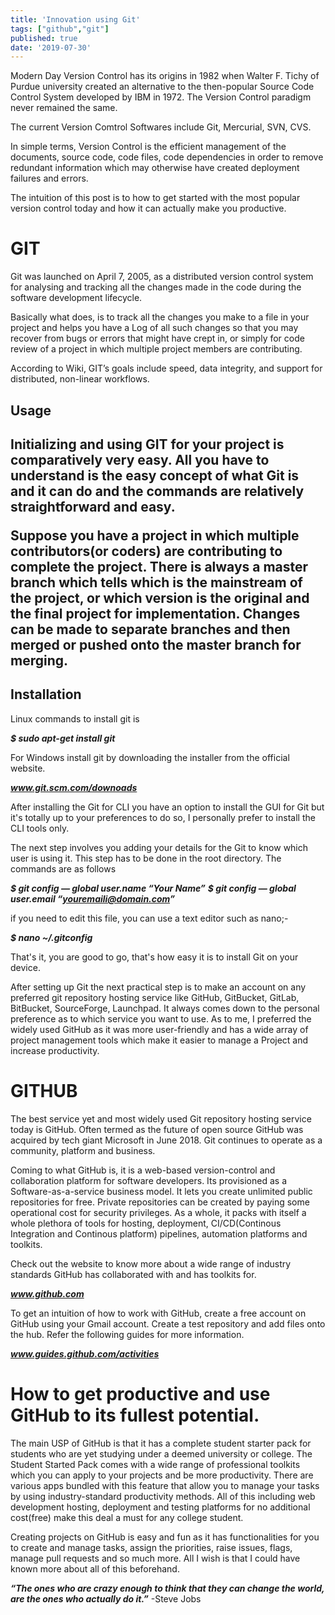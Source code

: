 ```yaml
---
title: 'Innovation using Git'
tags: ["github","git"]
published: true
date: '2019-07-30'
---
```

Modern Day Version Control has its origins in 1982 when Walter F. Tichy of Purdue university created an alternative to the then-popular Source Code Control System developed by IBM in 1972. The Version Control paradigm never remained the same.

The current Version Comtrol Softwares include Git, Mercurial, SVN, CVS.

In simple terms, Version Control is the efficient management of the documents, source code, code files, code dependencies in order to remove redundant information which may otherwise have created deployment failures and errors.

The intuition of this post is to how to get started with the most popular version control today and how it can actually make you productive.

<h1>GIT</h1>

Git was launched on April 7, 2005, as a distributed version control system for analysing and tracking all the changes made in the code during the software development lifecycle.

Basically what does, is to track all the changes you make to a file in your project and helps you have a Log of all such changes so that you may recover from bugs or errors that might have crept in, or simply for code review of a project in which multiple project members are contributing.

According to Wiki, GIT’s goals include speed, data integrity, and support for distributed, non-linear workflows.

<h2>Usage<h2>

Initializing and using GIT for your project is comparatively very easy. All you have to understand is the easy concept of what Git is and it can do and the commands are relatively straightforward and easy.


Suppose you have a project in which multiple contributors(or coders) are contributing to complete the project. There is always a master branch which tells which is the mainstream of the project, or which version is the original and the final project for implementation. Changes can be made to separate branches and then merged or pushed onto the master branch for merging.

<h2>Installation</h2>

Linux commands to install git is

<b><i>$ sudo apt-get install git</i></b>

For Windows install git by downloading the installer from the official website.

<b><i>www.git.scm.com/downoads</i></b>

After installing the Git for CLI you have an option to install the GUI for Git but it's totally up to your preferences to do so, I personally prefer to install the CLI tools only.

The next step involves you adding your details for the Git to know which user is using it. This step has to be done in the root directory. The commands are as follows

<b><i>$ git config — global user.name “Your Name”</i></b>
<b><i>$ git config — global user.email “youremaili@domain.com”</i></b>

if you need to edit this file, you can use a text editor such as nano;-

<b><i>$ nano ~/.gitconfig</i></b>

That's it, you are good to go, that's how easy it is to install Git on your device.

After setting up Git the next practical step is to make an account on any preferred git repository hosting service like GitHub, GitBucket, GitLab, BitBucket, SourceForge, Launchpad. It always comes down to the personal preference as to which service you want to use. As to me, I preferred the widely used GitHub as it was more user-friendly and has a wide array of project management tools which make it easier to manage a Project and increase productivity.

<h1>GITHUB</h1>

The best service yet and most widely used Git repository hosting service today is GitHub. Often termed as the future of open source GitHub was acquired by tech giant Microsoft in June 2018. Git continues to operate as a community, platform and business.

Coming to what GitHub is, it is a web-based version-control and collaboration platform for software developers. Its provisioned as a Software-as-a-service business model. It lets you create unlimited public repositories for free. Private repositories can be created by paying some operational cost for security privileges. As a whole, it packs with itself a whole plethora of tools for hosting, deployment, CI/CD(Continous Integration and Continous platform) pipelines, automation platforms and toolkits.

Check out the website to know more about a wide range of industry standards GitHub has collaborated with and has toolkits for.

<b><i>www.github.com</i></b>

To get an intuition of how to work with GitHub, create a free account on GitHub using your Gmail account. Create a test repository and add files onto the hub. Refer the following guides for more information.

<b><i>www.guides.github.com/activities</i></b>

<h1>How to get productive and use GitHub to its fullest potential.</h1>

The main USP of GitHub is that it has a complete student starter pack for students who are yet studying under a deemed university or college. The Student Started Pack comes with a wide range of professional toolkits which you can apply to your projects and be more productivity. There are various apps bundled with this feature that allow you to manage your tasks by using industry-standard productivity methods. All of this including web development hosting, deployment and testing platforms for no additional cost(free) make this deal a must for any college student.

Creating projects on GitHub is easy and fun as it has functionalities for you to create and manage tasks, assign the priorities, raise issues, flags, manage pull requests and so much more. All I wish is that I could have known more about all of this beforehand.

<b><i>“The ones who are crazy enough to think that they can change the world, are the ones who actually do it.”</i></b> -Steve Jobs